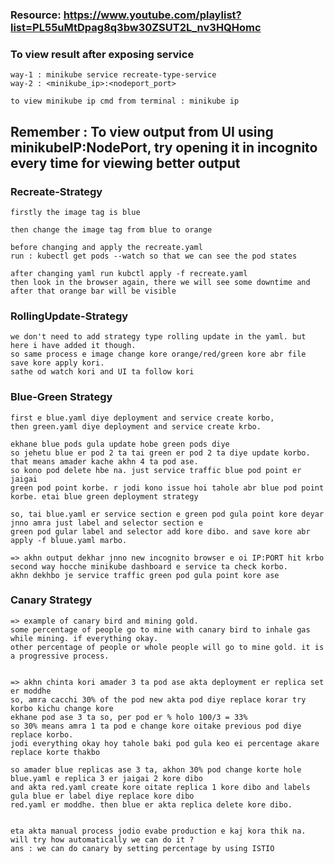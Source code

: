 ### Resource: https://www.youtube.com/playlist?list=PL55uMtDpag8q3bw30ZSUT2L_nv3HQHomc

### To view result after exposing service
    way-1 : minikube service recreate-type-service
    way-2 : <minikube_ip>:<nodeport_port> 

    to view minikube ip cmd from terminal : minikube ip

## Remember : To view output from UI using minikubeIP:NodePort, try opening it in incognito every time for viewing better output

### Recreate-Strategy

    firstly the image tag is blue

    then change the image tag from blue to orange

    before changing and apply the recreate.yaml
    run : kubectl get pods --watch so that we can see the pod states

    after changing yaml run kubctl apply -f recreate.yaml
    then look in the browser again, there we will see some downtime and after that orange bar will be visible


### RollingUpdate-Strategy

    we don't need to add strategy type rolling update in the yaml. but here i have added it though.
    so same process e image change kore orange/red/green kore abr file save kore apply kori.
    sathe od watch kori and UI ta follow kori



### Blue-Green Strategy

    first e blue.yaml diye deployment and service create korbo,
    then green.yaml diye deployment and service create krbo.

    ekhane blue pods gula update hobe green pods diye
    so jehetu blue er pod 2 ta tai green er pod 2 ta diye update korbo.
    that means amader kache akhn 4 ta pod ase.
    so kono pod delete hbe na. just service traffic blue pod point er jaigai
    green pod point korbe. r jodi kono issue hoi tahole abr blue pod point korbe. etai blue green deployment strategy

    so, tai blue.yaml er service section e green pod gula point kore deyar jnno amra just label and selector section e
    green pod gular label and selector add kore dibo. and save kore abr apply -f bluue.yaml marbo.

    => akhn output dekhar jnno new incognito browser e oi IP:PORT hit krbo
    second way hocche minikube dashboard e service ta check korbo.
    akhn dekhbo je service traffic green pod gula point kore ase



### Canary Strategy

    => example of canary bird and mining gold.
    some percentage of people go to mine with canary bird to inhale gas while mining. if everything okay.
    other percentage of people or whole people will go to mine gold. it is a progressive process.


    => akhn chinta kori amader 3 ta pod ase akta deployment er replica set er moddhe
    so, amra cacchi 30% of the pod new akta pod diye replace korar try korbo kichu change kore
    ekhane pod ase 3 ta so, per pod er % holo 100/3 = 33%
    so 30% means amra 1 ta pod e change kore oitake previous pod diye replace korbo.
    jodi everything okay hoy tahole baki pod gula keo ei percentage akare replace korte thakbo 

    so amader blue replicas ase 3 ta, akhon 30% pod change korte hole 
    blue.yaml e replica 3 er jaigai 2 kore dibo
    and akta red.yaml create kore oitate replica 1 kore dibo and labels gula blue er label diye replace kore dibo
    red.yaml er moddhe. then blue er akta replica delete kore dibo.


    eta akta manual process jodio evabe production e kaj kora thik na.
    will try how automatically we can do it ?
    ans : we can do canary by setting percentage by using ISTIO
